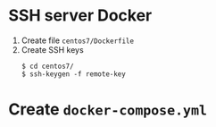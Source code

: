 # SSH server Docker
1. Create file `centos7/Dockerfile`
1. Create SSH keys
    ```
    $ cd centos7/
    $ ssh-keygen -f remote-key
    ```

# Create `docker-compose.yml`
